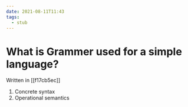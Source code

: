 ```yaml
---
date: 2021-08-11T11:43
tags: 
  - stub
---
```


# What is Grammer used for a simple language?

Written in [[f17cb5ec]]

1. Concrete syntax
2. Operational semantics
